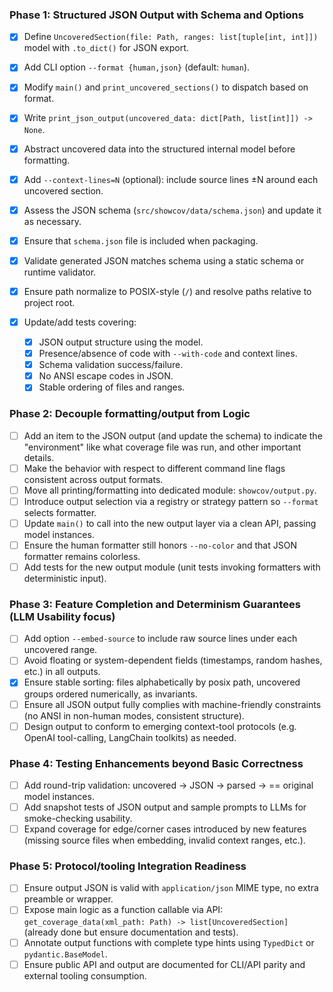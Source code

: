 ### Phase 1: Structured JSON Output with Schema and Options

* [x] Define `UncoveredSection(file: Path, ranges: list[tuple[int, int]])` model with `.to_dict()` for JSON export.
* [x] Add CLI option `--format {human,json}` (default: `human`).
* [x] Modify `main()` and `print_uncovered_sections()` to dispatch based on format.
* [x] Write `print_json_output(uncovered_data: dict[Path, list[int]]) -> None`.
* [x] Abstract uncovered data into the structured internal model before formatting.
* [x] Add `--context-lines=N` (optional): include source lines ±N around each uncovered section.
* [x] Assess the JSON schema (`src/showcov/data/schema.json`) and update it as necessary.
* [x] Ensure that `schema.json` file is included when packaging.
* [x] Validate generated JSON matches schema using a static schema or runtime validator.
* [x] Ensure path normalize to POSIX-style (`/`) and resolve paths relative to project root.
* [x] Update/add tests covering:

  * [x] JSON output structure using the model.
  * [x] Presence/absence of code with `--with-code` and context lines.
  * [x] Schema validation success/failure.
  * [x] No ANSI escape codes in JSON.
  * [x] Stable ordering of files and ranges.

### Phase 2: Decouple formatting/output from Logic

* [ ] Add an item to the JSON output (and update the schema) to indicate the "environment" like what coverage file was run, and other important details.
* [ ] Make the behavior with respect to different command line flags consistent across output formats.
* [ ] Move all printing/formatting into dedicated module: `showcov/output.py`.
* [ ] Introduce output selection via a registry or strategy pattern so `--format` selects formatter.
* [ ] Update `main()` to call into the new output layer via a clean API, passing model instances.
* [ ] Ensure the human formatter still honors `--no-color` and that JSON formatter remains colorless.
* [ ] Add tests for the new output module (unit tests invoking formatters with deterministic input).

### Phase 3: Feature Completion and Determinism Guarantees (LLM Usability focus)

* [ ] Add option `--embed-source` to include raw source lines under each uncovered range.
* [ ] Avoid floating or system-dependent fields (timestamps, random hashes, etc.) in all outputs.
* [x] Ensure stable sorting: files alphabetically by posix path, uncovered groups ordered numerically, as invariants.
* [ ] Ensure all JSON output fully complies with machine-friendly constraints (no ANSI in non-human modes, consistent structure).
* [ ] Design output to conform to emerging context-tool protocols (e.g. OpenAI tool-calling, LangChain toolkits) as needed.

### Phase 4: Testing Enhancements beyond Basic Correctness

* [ ] Add round-trip validation: uncovered → JSON → parsed → == original model instances.
* [ ] Add snapshot tests of JSON output and sample prompts to LLMs for smoke-checking usability.
* [ ] Expand coverage for edge/corner cases introduced by new features (missing source files when embedding, invalid context ranges, etc.).

### Phase 5: Protocol/tooling Integration Readiness

* [ ] Ensure output JSON is valid with `application/json` MIME type, no extra preamble or wrapper.
* [ ] Expose main logic as a function callable via API: `get_coverage_data(xml_path: Path) -> list[UncoveredSection]` (already done but ensure documentation and tests).
* [ ] Annotate output functions with complete type hints using `TypedDict` or `pydantic.BaseModel`.
* [ ] Ensure public API and output are documented for CLI/API parity and external tooling consumption.
